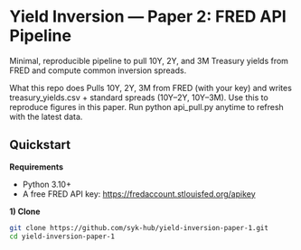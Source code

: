 # Yield Inversion — Paper 2: FRED API Pipeline

Minimal, reproducible pipeline to pull 10Y, 2Y, and 3M Treasury yields from FRED and compute common inversion spreads.

What this repo does
Pulls 10Y, 2Y, 3M from FRED (with your key) and writes treasury_yields.csv + standard spreads (10Y–2Y, 10Y–3M).
Use this to reproduce figures in this paper. Run python api_pull.py anytime to refresh with the latest data.

## Quickstart

**Requirements**
- Python 3.10+
- A free FRED API key: https://fredaccount.stlouisfed.org/apikey

**1) Clone**
```bash
git clone https://github.com/syk-hub/yield-inversion-paper-1.git
cd yield-inversion-paper-1


